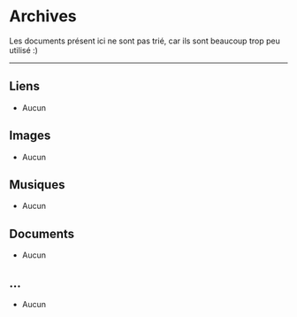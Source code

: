 # Archives

Les documents présent ici ne sont pas trié, car ils sont beaucoup trop peu utilisé :)

---

## Liens

- Aucun

## Images

- Aucun

## Musiques

- Aucun

## Documents

- Aucun

## ...

- Aucun
